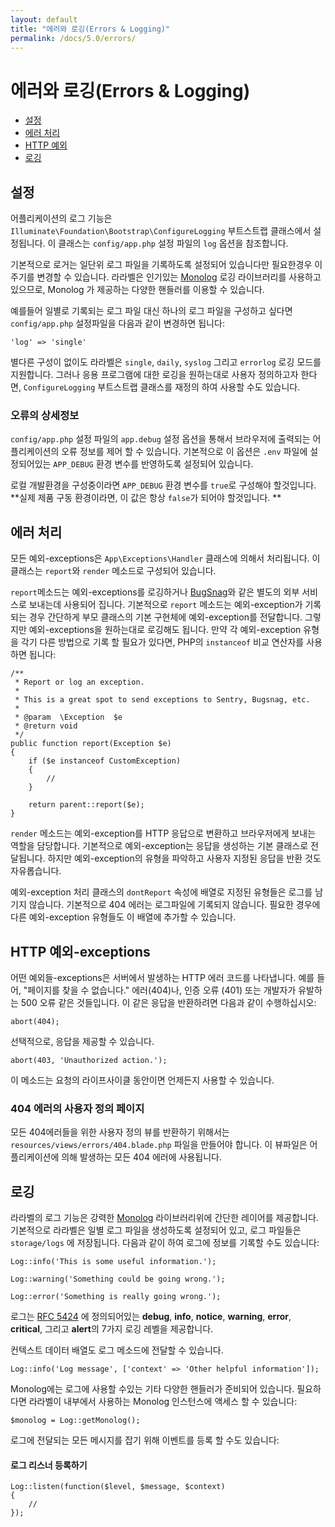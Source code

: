 ```yaml
---
layout: default
title: "에러와 로깅(Errors & Logging)"
permalink: /docs/5.0/errors/
---
```


# 에러와 로깅(Errors & Logging)

- [설정](#configuration)
- [에러 처리](#handling-errors)
- [HTTP 예외](#http-exceptions)
- [로깅](#logging)

<a name="configuration"></a>
## 설정

어플리케이션의 로그 기능은 `Illuminate\Foundation\Bootstrap\ConfigureLogging` 부트스트랩 클래스에서 설정됩니다. 이 클래스는 `config/app.php` 설정 파일의 `log` 옵션을 참조합니다. 

기본적으로 로거는 일단위 로그 파일을 기록하도록 설정되어 있습니다만 필요한경우 이 주기를 변경할 수 있습니다. 라라벨은 인기있는 [Monolog](https://github.com/Seldaek/monolog) 로깅 라이브러리를 사용하고 있으므로, Monolog 가 제공하는 다양한 핸들러를 이용할 수 있습니다. 

예를들어 일별로 기록되는 로그 파일 대신 하나의 로그 파일을 구성하고 싶다면 `config/app.php` 설정파일을 다음과 같이 변경하면 됩니다:

	'log' => 'single'

별다른 구성이 없이도 라라벨은 `single`, `daily`, `syslog` 그리고 `errorlog` 로깅 모드를 지원합니다. 그러나 응용 프로그램에 대한 로깅을 원하는대로 사용자 정의하고자 한다면, `ConfigureLogging` 부트스트랩 클래스를 재정의 하여 사용할 수도 있습니다. 

### 오류의 상세정보

`config/app.php` 설정 파일의 `app.debug` 설정 옵션을 통해서 브라우저에 출력되는 어플리케이션의 오류 정보를 제어 할 수 있습니다. 기본적으로 이 옵션은 `.env` 파일에 설정되어있는 `APP_DEBUG` 환경 변수를 반영하도록 설정되어 있습니다.

로컬 개발환경을 구성중이라면 `APP_DEBUG` 환경 변수를 `true`로 구성해야 할것입니다. 
**실제 제품 구동 환경이라면, 이 값은 항상 `false`가 되어야 할것입니다. **

<a name="handling-errors"></a>
## 에러 처리

모든 예외-exceptions은 `App\Exceptions\Handler` 클래스에 의해서 처리됩니다. 이 클래스는 `report`와 `render` 메소드로 구성되어 있습니다. 

`report`메소드는 예외-exceptions를 로깅하거나 [BugSnag](https://bugsnag.com)와 같은 별도의 외부 서비스로 보내는데 사용되어 집니다. 기본적으로 `report` 메소드는 예외-exception가 기록되는 경우 간단하게 부모 클래스의 기본 구현체에 예외-exception를 전달합니다. 그렇지만 예외-exceptions을 원하는대로 로깅해도 됩니다. 만약 각 예외-exception 유형을 각기 다른 방법으로 기록 할 필요가 있다면, PHP의 `instanceof` 비교 연산자를 사용하면 됩니다:

	/**
	 * Report or log an exception.
	 *
	 * This is a great spot to send exceptions to Sentry, Bugsnag, etc.
	 *
	 * @param  \Exception  $e
	 * @return void
	 */
	public function report(Exception $e)
	{
		if ($e instanceof CustomException)
		{
			//
		}

		return parent::report($e);
	}

`render` 메소드는 예외-exception를 HTTP 응답으로 변환하고 브라우저에게 보내는 역할을 담당합니다. 기본적으로 예외-exception는 응답을 생성하는 기본 클래스로 전달됩니다. 하지만 예외-exception의 유형을 파악하고 사용자 지정된 응답을 반환 것도 자유롭습니다. 

예외-exception 처리 클래스의 `dontReport` 속성에 배열로 지정된 유형들은 로그를 남기지 않습니다. 기본적으로 404 에러는 로그파일에 기록되지 않습니다. 필요한 경우에 다른 예외-exception 유형들도 이 배열에 추가할 수 있습니다. 

<a name="http-exceptions"></a>
## HTTP 예외-exceptions

어떤 예외들-exceptions은 서버에서 발생하는 HTTP 에러 코드를 나타냅니다. 예를 들어, "페이지를 찾을 수 없습니다." 에러(404)나, 인증 오류 (401) 또는 개발자가 유발하는 500 오류 같은 것들입니다. 이 같은 응답을 반환하려면 다음과 같이 수행하십시오:

	abort(404);

선택적으로, 응답을 제공할 수 있습니다.

	abort(403, 'Unauthorized action.');

이 메소드는 요청의 라이프사이클 동안이면 언제든지 사용할 수 있습니다.

### 404 에러의 사용자 정의 페이지

모든 404에러들을 위한 사용자 정의 뷰를 반환하기 위해서는 `resources/views/errors/404.blade.php` 파일을 만들어야 합니다. 이 뷰파일은 어플리케이션에 의해 발생하는 모든 404 에러에 사용됩니다.

<a name="logging"></a>
## 로깅

라라벨의 로그 기능은 강력한 [Monolog](http://github.com/seldaek/monolog) 라이브러리위에 간단한 레이어를 제공합니다. 기본적으로 라라벨은 일별 로그 파일을 생성하도록 설정되어 있고, 로그 파일들은 `storage/logs` 에 저장됩니다. 다음과 같이 하여 로그에 정보를 기록할 수도 있습니다:

	Log::info('This is some useful information.');

	Log::warning('Something could be going wrong.');

	Log::error('Something is really going wrong.');

로그는 [RFC 5424](http://tools.ietf.org/html/rfc5424) 에 정의되어있는 **debug**, **info**, **notice**, **warning**, **error**, **critical**, 그리고 **alert**의 7가지 로깅 레벨을 제공합니다.

컨텍스트 데이터 배열도 로그 메소드에 전달할 수 있습니다.

	Log::info('Log message', ['context' => 'Other helpful information']);

Monolog에는 로그에 사용할 수있는 기타 다양한 핸들러가 준비되어 있습니다. 필요하다면 라라벨이 내부에서 사용하는 Monolog 인스턴스에 액세스 할 수 있습니다:

	$monolog = Log::getMonolog();

로그에 전달되는 모든 메시지를 잡기 위해 이벤트를 등록 할 수도 있습니다:

#### 로그 리스너 등록하기

	Log::listen(function($level, $message, $context)
	{
		//
	});
